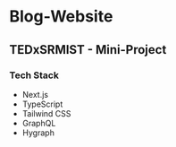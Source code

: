 # Blog-Website
## TEDxSRMIST - Mini-Project

### Tech Stack
- Next.js
- TypeScript
- Tailwind CSS
- GraphQL
- Hygraph
